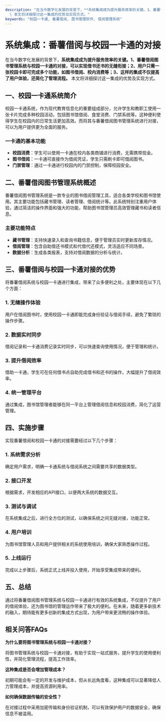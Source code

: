 ```yaml
---
description: "在当今数字化发展的背景下，**系统集成成为提升服务效率的关键。1、番薯借阅图书管理系统与校园一卡通的对接，可以实现借书还书的无缝衔接；2、用户只需一张校园卡即可完成多个功能，如图书借阅、校内消费等；3、这样的集成不仅提高了用户体验，还简化了管理流程。**\
  \ 本文将详细探讨这一集成的优势及实现方式。"
keywords: "校园一卡通, 番薯借阅, 图书管理软件, 借阅管理系统"
---
```

# 系统集成：番薯借阅与校园一卡通的对接

在当今数字化发展的背景下，**系统集成成为提升服务效率的关键。1、番薯借阅图书管理系统与校园一卡通的对接，可以实现借书还书的无缝衔接；2、用户只需一张校园卡即可完成多个功能，如图书借阅、校内消费等；3、这样的集成不仅提高了用户体验，还简化了管理流程。** 本文将详细探讨这一集成的优势及实现方式。

## 一、校园一卡通系统简介

校园一卡通系统，作为现代教育信息化的重要组成部分，允许学生和教职工使用一张卡片完成多种校园活动，包括图书馆借阅、食堂消费、门禁系统等。这种便利使得学生在校园内的日常生活更加高效。而将其与番薯借阅图书管理系统进行对接，可以为用户提供更为全面的服务。

### 一卡通的基本功能

- **校园消费**：学生可以使用一卡通在校内各类商铺进行消费，无需携带现金。
- **图书借阅**：一卡通可直接作为借阅凭证，学生只需刷卡即可借阅图书。
- **门禁管理**：通过一卡通进行校园内的门禁控制，保障校园安全。

## 二、番薯借阅图书管理系统概述

番薯借阅图书管理系统是一款专业的图书借阅管理工具，适合各类学校和图书馆使用。其主要功能包括藏书管理、读者管理、借阅统计等。此系统特别注重用户体验，通过简洁的操作界面和强大的功能，帮助图书馆管理员高效管理藏书和读者信息。

### 主要功能特点

- **藏书管理**：支持快速录入和查询书籍信息，便于管理员实时更新库存情况。
- **借阅管理**：包含自助借还书模式和代借代还模式，灵活适应不同场景。
- **数据分析**：生成各类报表，支持对借阅数据的分析与统计。

## 三、番薯借阅与校园一卡通对接的优势

将番薯借阅系统与校园一卡通进行集成，带来了众多便利之处，主要体现在以下几个方面：

### 1. 无缝操作体验

用户在借阅图书时，使用校园一卡通即能完成身份验证与借阅手续，避免了繁琐的操作步骤。

### 2. 数据实时同步

借阅记录和一卡通消费记录实时同步，可以快速查询使用情况，便于管理和统计。

### 3. 提升借阅效率

借助一卡通，学生可在任何借书点自助完成借书和还书的操作，大幅提升了借阅效率。

### 4. 统一管理平台

通过集成，图书馆管理者能够在同一平台上管理借阅信息和校园消费，简化了运营管理。

## 四、实施步骤

实现番薯借阅和校园一卡通的对接需要经过以下几个步骤：

### 1. 系统需求分析

确定用户需求，明确一卡通系统与借阅系统之间需要共享的数据类型。

### 2. 接口开发

根据需求，开发相应的API接口，以便两大系统的数据交互。

### 3. 测试与调试

在系统集成之后，进行全方位的测试，以确保系统之间无缝对接，功能正常。

### 4. 用户培训

为图书馆管理人员和用户提供相关的系统使用培训，确保大家熟悉操作过程。

### 5. 上线运行

完成以上步骤后，系统正式上线并投入使用，开始享受集成带来的便利。

## 五、总结

通过将番薯借阅图书管理系统与校园一卡通进行有效的系统集成，不仅提升了用户的借阅体验，还为图书馆的管理运作带来了极大的便利。在未来，随着更多新技术的融入，期待能有更多创新的集成方式出现，为用户带来更流畅的操作体验。

## 相关问答FAQs

**为什么要将图书管理系统与校园一卡通对接？**

将图书管理系统与校园一卡通对接，有助于实现一站式服务，提升学生的使用便利性，并简化管理流程，提高工作效率。

**这种集成是否会增加管理成本？**

初期可能会有一定的开发与维护成本，但从长远角度看，这种集成可以显著降低人力管理成本，并提高资源利用率。

**如何确保数据传输的安全性？**

在对接过程中采用加密传输和身份验证机制，可以有效保护用户的数据安全，确保信息不被滥用。
